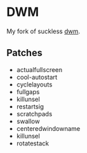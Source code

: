 #      DWM
My fork of suckless [dwm](https://dwm.suckless.org/).

##      Patches
- actualfullscreen
- cool-autostart
- cyclelayouts
- fullgaps
- killunsel
- restartsig
- scratchpads
- swallow
- centeredwindowname
- killunsel
- rotatestack
